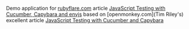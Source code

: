 Demo application for [rubyflare.com](http://rubyflare.com) article [JavaScript Testing with Cucumber, Capybara and envjs](http://rubyflare.com/2010/06/12/javascript-testing-with-cucumber-capybara-and-env-js) based on [openmonkey.com](Tim Riley's) excellent article [JavaScript Testing with Cucumber and Capybara](http://openmonkey.com/articles/2010/04/javascript-testing-with-cucumber-capybara)